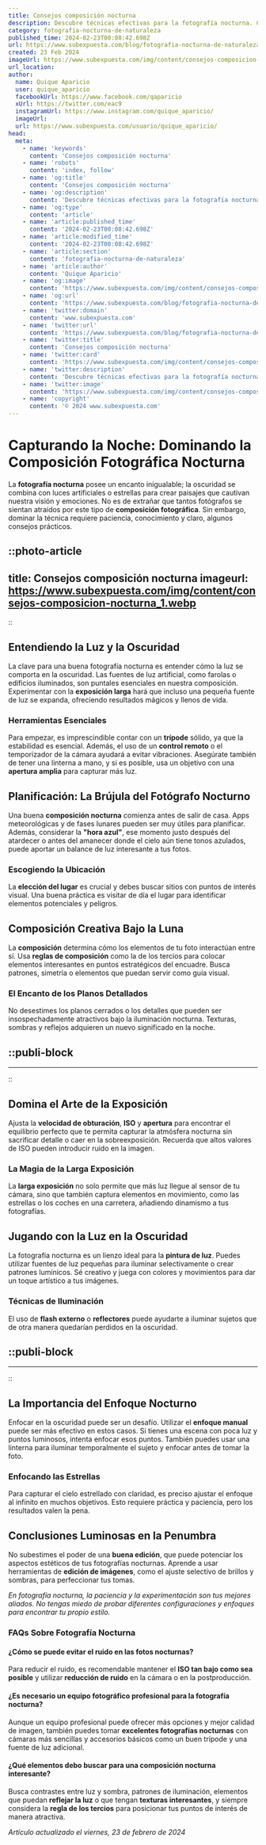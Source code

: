 ```yaml
---
title: Consejos composición nocturna
description: Descubre técnicas efectivas para la fotografía nocturna. Consejos prácticos que elevarán tus composiciones bajo las estrellas.
category: fotografia-nocturna-de-naturaleza
published_time: 2024-02-23T00:08:42.698Z
url: https://www.subexpuesta.com/blog/fotografia-nocturna-de-naturaleza/consejos-composicion-nocturna
created: 23 Feb 2024
imageUrl: https://www.subexpuesta.com/img/content/consejos-composicion-nocturna_1.webp
url_location:
author:
  name: Quique Aparicio
  user: quique_aparicio
  facebookUrl: https://www.facebook.com/qaparicio
  xUrl: https://twitter.com/eac9
  instagramUrl: https://www.instagram.com/quique_aparicio/
  imageUrl: 
  url: https://www.subexpuesta.com/usuario/quique_aparicio/
head:
  meta:
    - name: 'keywords'
      content: 'Consejos composición nocturna'
    - name: 'robots'
      content: 'index, follow'
    - name: 'og:title'
      content: 'Consejos composición nocturna'
    - name: 'og:description'
      content: 'Descubre técnicas efectivas para la fotografía nocturna. Consejos prácticos que elevarán tus composiciones bajo las estrellas.'
    - name: 'og:type'
      content: 'article'
    - name: 'article:published_time'
      content: '2024-02-23T00:08:42.698Z'
    - name: 'article:modified_time'
      content: '2024-02-23T00:08:42.698Z'
    - name: 'article:section'
      content: 'fotografia-nocturna-de-naturaleza'
    - name: 'article:author'
      content: 'Quique Aparicio'
    - name: 'og:image'
      content: 'https://www.subexpuesta.com/img/content/consejos-composicion-nocturna_1.webp'
    - name: 'og:url'
      content: 'https://www.subexpuesta.com/blog/fotografia-nocturna-de-naturaleza/consejos-composicion-nocturna'
    - name: 'twitter:domain'
      content: 'www.subexpuesta.com'
    - name: 'twitter:url'
      content: 'https://www.subexpuesta.com/blog/fotografia-nocturna-de-naturaleza/consejos-composicion-nocturna'
    - name: 'twitter:title'
      content: 'Consejos composición nocturna'
    - name: 'twitter:card'
      content: 'https://www.subexpuesta.com/img/content/consejos-composicion-nocturna_1.webp'
    - name: 'twitter:description'
      content: 'Descubre técnicas efectivas para la fotografía nocturna. Consejos prácticos que elevarán tus composiciones bajo las estrellas.'
    - name: 'twitter:image'
      content: 'https://www.subexpuesta.com/img/content/consejos-composicion-nocturna_1.webp'
    - name: 'copyright'
      content: '© 2024 www.subexpuesta.com'
---
```

# Capturando la Noche: Dominando la Composición Fotográfica Nocturna

La **fotografía nocturna** posee un encanto inigualable; la oscuridad se combina con luces artificiales o estrellas para crear paisajes que cautivan nuestra visión y emociones. No es de extrañar que tantos fotógrafos se sientan atraídos por este tipo de **composición fotográfica**. Sin embargo, dominar la técnica requiere paciencia, conocimiento y claro, algunos consejos prácticos.


::photo-article
---
title: Consejos composición nocturna
imageurl: https://www.subexpuesta.com/img/content/consejos-composicion-nocturna_1.webp
---
::


## Entendiendo la Luz y la Oscuridad

La clave para una buena fotografía nocturna es entender cómo la luz se comporta en la oscuridad. Las fuentes de luz artificial, como farolas o edificios iluminados, son puntales esenciales en nuestra composición. Experimentar con la **exposición larga** hará que incluso una pequeña fuente de luz se expanda, ofreciendo resultados mágicos y llenos de vida.

### Herramientas Esenciales

Para empezar, es imprescindible contar con un **trípode** sólido, ya que la estabilidad es esencial. Además, el uso de un **control remoto** o el temporizador de la cámara ayudará a evitar vibraciones. Asegúrate también de tener una linterna a mano, y si es posible, usa un objetivo con una **apertura amplia** para capturar más luz.

## Planificación: La Brújula del Fotógrafo Nocturno

Una buena **composición nocturna** comienza antes de salir de casa. Apps meteorológicas y de fases lunares pueden ser muy útiles para planificar. Además, considerar la **"hora azul"**, ese momento justo después del atardecer o antes del amanecer donde el cielo aún tiene tonos azulados, puede aportar un balance de luz interesante a tus fotos.

### Escogiendo la Ubicación

La **elección del lugar** es crucial y debes buscar sitios con puntos de interés visual. Una buena práctica es visitar de día el lugar para identificar elementos potenciales y peligros.

## Composición Creativa Bajo la Luna

La **composición** determina cómo los elementos de tu foto interactúan entre sí. Usa **reglas de composición** como la de los tercios para colocar elementos interesantes en puntos estratégicos del encuadre. Busca patrones, simetría o elementos que puedan servir como guía visual.

### El Encanto de los Planos Detallados

No desestimes los planos cerrados o los detalles que pueden ser insospechadamente atractivos bajo la iluminación nocturna. Texturas, sombras y reflejos adquieren un nuevo significado en la noche.


  ::publi-block
  ---
  ---
  ::
  
  
## Domina el Arte de la Exposición

Ajusta la **velocidad de obturación**, **ISO** y **apertura** para encontrar el equilibrio perfecto que te permita capturar la atmósfera nocturna sin sacrificar detalle o caer en la sobreexposición. Recuerda que altos valores de ISO pueden introducir ruido en la imagen.

### La Magia de la Larga Exposición

La **larga exposición** no solo permite que más luz llegue al sensor de tu cámara, sino que también captura elementos en movimiento, como las estrellas o los coches en una carretera, añadiendo dinamismo a tus fotografías.

## Jugando con la Luz en la Oscuridad

La fotografía nocturna es un lienzo ideal para la **pintura de luz**. Puedes utilizar fuentes de luz pequeñas para iluminar selectivamente o crear patrones lumínicos. Sé creativo y juega con colores y movimientos para dar un toque artístico a tus imágenes.

### Técnicas de Iluminación

El uso de **flash externo** o **reflectores** puede ayudarte a iluminar sujetos que de otra manera quedarían perdidos en la oscuridad.


  ::publi-block
  ---
  ---
  ::
  
  
## La Importancia del Enfoque Nocturno

Enfocar en la oscuridad puede ser un desafío. Utilizar el **enfoque manual** puede ser más efectivo en estos casos. Si tienes una escena con poca luz y puntos luminosos, intenta enfocar esos puntos. También puedes usar una linterna para iluminar temporalmente el sujeto y enfocar antes de tomar la foto.

### Enfocando las Estrellas

Para capturar el cielo estrellado con claridad, es preciso ajustar el enfoque al infinito en muchos objetivos. Esto requiere práctica y paciencia, pero los resultados valen la pena.

## Conclusiones Luminosas en la Penumbra

No subestimes el poder de una **buena edición**, que puede potenciar los aspectos estéticos de tus fotografías nocturnas. Aprende a usar herramientas de **edición de imágenes**, como el ajuste selectivo de brillos y sombras, para perfeccionar tus tomas.

*En fotografía nocturna, la paciencia y la experimentación son tus mejores aliados. No tengas miedo de probar diferentes configuraciones y enfoques para encontrar tu propio estilo.*

### FAQs Sobre Fotografía Nocturna

#### ¿Cómo se puede evitar el ruido en las fotos nocturnas?
Para reducir el ruido, es recomendable mantener el **ISO tan bajo como sea posible** y utilizar **reducción de ruido** en la cámara o en la postproducción.

#### ¿Es necesario un equipo fotográfico profesional para la fotografía nocturna?
Aunque un equipo profesional puede ofrecer más opciones y mejor calidad de imagen, también puedes tomar **excelentes fotografías nocturnas** con cámaras más sencillas y accesorios básicos como un buen trípode y una fuente de luz adicional.

#### ¿Qué elementos debo buscar para una composición nocturna interesante?
Busca contrastes entre luz y sombra, patrones de iluminación, elementos que puedan **reflejar la luz** o que tengan **texturas interesantes**, y siempre considera la **regla de los tercios** para posicionar tus puntos de interés de manera atractiva.

_Artículo actualizado el viernes, 23 de febrero de 2024_